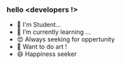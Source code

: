 ### hello <developers !>

- 🔭 I'm Student...
- 🌱 I’m currently learning ...
- 😍 Always seeking for oppertunity 
- 🧐 Want to do art !
- 😄 Happiness seeker
